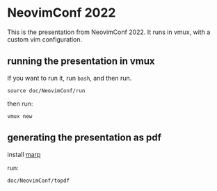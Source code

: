 # NeovimConf 2022

This is the presentation from NeovimConf 2022.
It runs in vmux, with a custom vim configuration.

## running the presentation in vmux

If you want to run it, run `bash`, and then run.

`source doc/NeovimConf/run`

then run:

`vmux new`

## generating the presentation as pdf

install [marp](https://github.com/marp-team/marp)

run:

```
doc/NeovimConf/topdf
```
